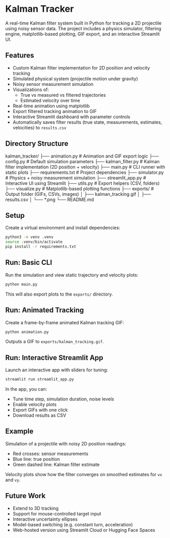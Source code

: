 # Kalman Tracker

A real-time Kalman filter system built in Python for tracking a 2D projectile using noisy sensor data. The project includes a physics simulator, filtering engine, matplotlib-based plotting, GIF export, and an interactive Streamlit UI.

## Features

- Custom Kalman filter implementation for 2D position and velocity tracking
- Simulated physical system (projectile motion under gravity)
- Noisy sensor measurement simulation
- Visualizations of:
  - True vs measured vs filtered trajectories
  - Estimated velocity over time
- Real-time animation using matplotlib
- Export filtered tracking animation to GIF
- Interactive Streamlit dashboard with parameter controls
- Automatically saves filter results (true state, measurements, estimates, velocities) to `results.csv`


## Directory Structure

kalman_tracker/
├── animation.py              # Animation and GIF export logic
├── config.py                 # Default simulation parameters
├── kalman_filter.py          # Kalman filter implementation (2D position + velocity)
├── main.py                   # CLI runner with static plots
├── requirements.txt          # Project dependencies
├── simulator.py              # Physics + noisy measurement simulation
├── streamlit_app.py          # Interactive UI using Streamlit
├── utils.py                  # Export helpers (CSV, folders)
├── visualize.py              # Matplotlib-based plotting functions
├── exports/                  # Output folder (GIFs, CSVs, images)
│   ├── kalman_tracking.gif
│   ├── results.csv
│   └── *.png
└── README.md

## Setup

Create a virtual environment and install dependencies:

```bash
python3 -m venv .venv
source .venv/bin/activate
pip install -r requirements.txt
```

## Run: Basic CLI

Run the simulation and view static trajectory and velocity plots:

```bash
python main.py
```

This will also export plots to the `exports/` directory.

## Run: Animated Tracking

Create a frame-by-frame animated Kalman tracking GIF:

```bash
python animation.py
```

Outputs a GIF to `exports/kalman_tracking.gif`.

## Run: Interactive Streamlit App

Launch an interactive app with sliders for tuning:

```bash
streamlit run streamlit_app.py
```

In the app, you can:
- Tune time step, simulation duration, noise levels
- Enable velocity plots
- Export GIFs with one click
- Download results as CSV

## Example

Simulation of a projectile with noisy 2D position readings:

- Red crosses: sensor measurements
- Blue line: true position
- Green dashed line: Kalman filter estimate

Velocity plots show how the filter converges on smoothed estimates for `vx` and `vy`.

## Future Work

- Extend to 3D tracking
- Support for mouse-controlled target input
- Interactive uncertainty ellipses
- Model-based switching (e.g. constant turn, acceleration)
- Web-hosted version using Streamlit Cloud or Hugging Face Spaces
